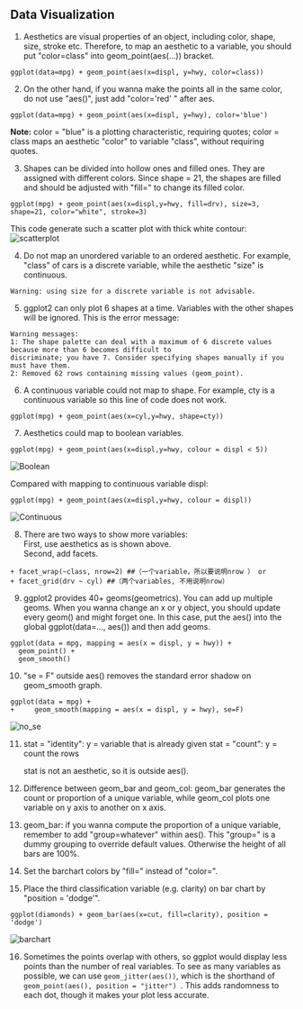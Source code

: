 ## Data Visualization  

1. Aesthetics are visual properties of an object, including color, shape, size, stroke etc. Therefore, to map an aesthetic to a variable, you should put "color=class" into geom_point(aes(…)) bracket.  
```
ggplot(data=mpg) + geom_point(aes(x=displ, y=hwy, color=class))
```

2. On the other hand, if you wanna make the points all in the same color, do not use "aes()", just add "color='red' " after aes.   
```
ggplot(data=mpg) + geom_point(aes(x=displ, y=hwy), color='blue')
```
**Note:** color = "blue" is a plotting characteristic, requiring quotes; color = class maps an aesthetic "color" to variable "class", without requiring quotes.  

3. Shapes can be divided into hollow ones and filled ones. They are assigned with different colors. Since shape = 21, the shapes are filled and should be adjusted with "fill=" to change its filled color.
```
ggplot(mpg) + geom_point(aes(x=displ,y=hwy, fill=drv), size=3, shape=21, color="white", stroke=3)
```
This code generate such a scatter plot with thick white contour:
![scatterplot](Figures/Data_Visualization/Scatterplot.png)

4. Do not map an unordered variable to an ordered aesthetic. For example, "class" of cars is a discrete variable, while the aesthetic "size" is continuous.  

```
Warning: using size for a discrete variable is not advisable.
```

5. ggplot2 can only plot 6 shapes at a time. Variables with the other shapes will be ignored. This is the error message:  
```
Warning messages:
1: The shape palette can deal with a maximum of 6 discrete values because more than 6 becomes difficult to
discriminate; you have 7. Consider specifying shapes manually if you must have them.
2: Removed 62 rows containing missing values (geom_point).
```

6. A continuous variable could not map to shape. For example, cty is a continuous variable so this line of code does not work.  
```
ggplot(mpg) + geom_point(aes(x=cyl,y=hwy, shape=cty))
```

7. Aesthetics could map to boolean variables.  
```
ggplot(mpg) + geom_point(aes(x=displ,y=hwy, colour = displ < 5))
```
![Boolean](Figures/Data_Visualization/mapping_to_boolean.png)

Compared with mapping to continuous variable displ:  
```
ggplot(mpg) + geom_point(aes(x=displ,y=hwy, colour = displ))
```
![Continuous](Figures/Data_Visualization/mapping_to_continuous.png)

8. There are two ways to show more variables:  
First, use aesthetics as is shown above.  
Second, add facets.  
```
+ facet_wrap(~class, nrow=2) ##（一个variable，所以要说明nrow ） or
+ facet_grid(drv ~ cyl) ##（两个variables, 不用说明nrow）
```

9. ggplot2 provides 40+ geoms(geometrics). You can add up multiple geoms. When you wanna change an x or y object, you should update every geom() and might forget one. In this case, put the aes() into the global ggplot(data=..., aes()) and then add geoms.
```
ggplot(data = mpg, mapping = aes(x = displ, y = hwy)) +
  geom_point() +
  geom_smooth()
  ```

10. "se = F" outside aes() removes the standard error shadow on geom_smooth graph.
```
ggplot(data = mpg) +
+     geom_smooth(mapping = aes(x = displ, y = hwy), se=F)
```
![no_se](Figures/Data_Visualization/no_se.png)

11. stat = "identity": y = variable that is already given
    stat = "count": y = count the rows

    stat is not an aesthetic, so it is outside aes().

12. Difference between geom_bar and geom_col: geom_bar generates the count or proportion of a unique variable, while geom_col plots one variable on y axis to another on x axis.

13. geom_bar: if you wanna compute the proportion of a unique variable, remember to add "group=whatever" within aes(). This "group=" is a dummy grouping to override default values. Otherwise the height of all bars are 100%.

14. Set the barchart colors by "fill=" instead of "color=".

15.  Place the third classification variable (e.g. clarity) on bar chart by "position = 'dodge'".
```
ggplot(diamonds) + geom_bar(aes(x=cut, fill=clarity), position = 'dodge')
```

![barchart](Figures/Data_Visualization/Dodge_barchart.png)

16. Sometimes the points overlap with others, so ggplot would display less points than the number of real variables. To see as many variables as possible, we can use ```geom_jitter(aes())```, which is the shorthand of ```geom_point(aes(), position = "jitter") ```. This adds randomness to each dot, though it makes your plot less accurate.
